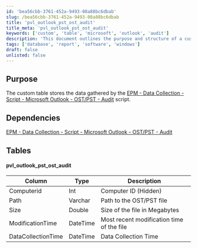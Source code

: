 ```yaml
---
id: 'bea56cbb-3761-452a-9493-08a88bc6dbab'
slug: /bea56cbb-3761-452a-9493-08a88bc6dbab
title: 'pvl_outlook_pst_ost_audit'
title_meta: 'pvl_outlook_pst_ost_audit'
keywords: ['custom', 'table', 'microsoft', 'outlook', 'audit']
description: 'This document outlines the purpose and structure of a custom table designed to store data collected by the EPM - Data Collection script for Microsoft Outlook OST/PST audits. It details the dependencies and the specific columns included in the table, providing a comprehensive overview for users and developers.'
tags: ['database', 'report', 'software', 'windows']
draft: false
unlisted: false
---
```


## Purpose

The custom table stores the data gathered by the [EPM - Data Collection - Script - Microsoft Outlook - OST/PST - Audit](/docs/2029ecbe-c5f8-431e-9643-7aed63bec6d8) script.

## Dependencies

[EPM - Data Collection - Script - Microsoft Outlook - OST/PST - Audit](/docs/2029ecbe-c5f8-431e-9643-7aed63bec6d8)

## Tables

#### pvl_outlook_pst_ost_audit

| Column              | Type     | Description                                 |
|---------------------|----------|---------------------------------------------|
| Computerid          | Int      | Computer ID (Hidden)                       |
| Path                | Varchar  | Path to the OST/PST file                   |
| Size                | Double   | Size of the file in Megabytes              |
| ModificationTime    | DateTime | Most recent modification time of the file   |
| DataCollectionTime  | DateTime | Data Collection Time                        |
